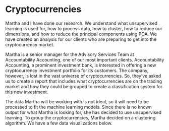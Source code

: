 # Cryptocurrencies

Martha and I have done our research. We understand what unsupervised learning is used for, how to process data, how to cluster, how to reduce our dimensions, and how to reduce the principal components using PCA. We have created an analysis for our clients who are preparing to get into the cryptocurrency market.

Martha is a senior manager for the Advisory Services Team at Accountability Accounting, one of our most important clients. Accountability Accounting, a prominent investment bank, is interested in offering a new cryptocurrency investment portfolio for its customers. The company, however, is lost in the vast universe of cryptocurrencies. So, they’ve asked us to create a report that includes what cryptocurrencies are on the trading market and how they could be grouped to create a classification system for this new investment.

The data Martha will be working with is not ideal, so it will need to be processed to fit the machine learning models. Since there is no known output for what Martha is looking for, she has decided to use unsupervised learning. To group the cryptocurrencies, Martha decided on a clustering algorithm. We have a few data visualizations below.

